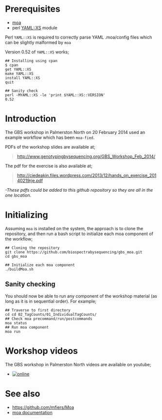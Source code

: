 Prerequisites
=============

* [moa](https://github.com/mfiers/Moa)
* perl [YAML::XS](http://search.cpan.org/dist/YAML-LibYAML/lib/YAML/XS.pod) module

Perl `YAML::XS` is required to correctly parse YAML .moa/config files which can be slightly malformed by `moa`

Version 0.52 of `YAML::XS` works;

```
## Installing using cpan
$ cpan
get YAML::XS
make YAML::XS
install YAML::XS
quit

## Sanity check
perl -MYAML::XS -le 'print $YAML::XS::VERSION'
0.52
```


Introduction
============

The GBS workshop in Palmerston North on 20 February 2014 used an example workflow which has been `moa-fied`.

PDFs of the workshop slides are available at;

> http://www.genotypingbysequencing.org/GBS_Workshop_Feb_2014/

The pdf for the exercise is also available at;

> http://ciedeakin.files.wordpress.com/2013/12/hands_on_exercise_20140219rje.pdf 

*-These pdfs could be added to this github repository so they are all in the one location*.

Initializing
============

Assuming `moa` is installed on the system, the approach is to clone the repository, and then run a bash script
to initialize each moa component of the workflow;


```
## Cloning the repository
git clone https://github.com/biospectrabysequencing/gbs_moa.git
cd gbs_moa

## Initialize each moa component
./buildMoa.sh
```

Sanity checking 
---------------
You should now be able to run any component of the workshop material (as long as it is in sequential order).
For example;

```
## Traverse to first directory
cd cd 02_TagCounts/01_IndividualTagCounts/
## Check moa precommand/run/postcommands 
moa status
## Run moa component 
moa run
```


Workshop videos
==============

The GBS workshop in Palmerston North videos are available on youtube;

* [![online](http://img.youtube.com/vi/NGqKJ0TnL9o/0.jpg)](https://www.youtube.com/watch?v=NGqKJ0TnL9o&list=PLCLuDSotcmhL2zP1_mUIhfw8vAWX-v1yT)

See also
========

* https://github.com/mfiers/Moa
* [moa documentation](http://moa.readthedocs.org/en/latest/)

